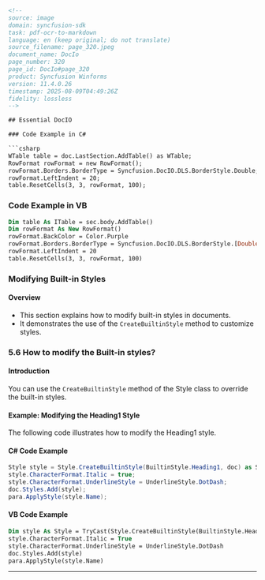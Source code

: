 ```html
<!-- 
source: image
domain: syncfusion-sdk
task: pdf-ocr-to-markdown
language: en (keep original; do not translate)
source_filename: page_320.jpeg
document_name: DocIo
page_number: 320
page_id: DocIo#page_320
product: Syncfusion Winforms
version: 11.4.0.26
timestamp: 2025-08-09T04:49:26Z
fidelity: lossless
-->

## Essential DocIO

### Code Example in C#

```csharp
WTable table = doc.LastSection.AddTable() as WTable;
RowFormat rowFormat = new RowFormat();
rowFormat.Borders.BorderType = Syncfusion.DocIO.DLS.BorderStyle.Double;
rowFormat.LeftIndent = 20;
table.ResetCells(3, 3, rowFormat, 100);
```

### Code Example in VB

```vb
Dim table As ITable = sec.body.AddTable()
Dim rowFormat As New RowFormat()
rowFormat.BackColor = Color.Purple
rowFormat.Borders.BorderType = Syncfusion.DocIO.DLS.BorderStyle.[Double]
rowFormat.LeftIndent = 20
table.ResetCells(3, 3, rowFormat, 100)
```

### Modifying Built-in Styles

#### Overview
- This section explains how to modify built-in styles in documents.
- It demonstrates the use of the `CreateBuiltinStyle` method to customize styles.

### 5.6 How to modify the Built-in styles?

#### Introduction
You can use the `CreateBuiltinStyle` method of the Style class to override the built-in styles.

#### Example: Modifying the Heading1 Style
The following code illustrates how to modify the Heading1 style.

#### C# Code Example
```csharp
Style style = Style.CreateBuiltinStyle(BuiltinStyle.Heading1, doc) as Style;
style.CharacterFormat.Italic = true;
style.CharacterFormat.UnderlineStyle = UnderlineStyle.DotDash;
doc.Styles.Add(style);
para.ApplyStyle(style.Name);
```

#### VB Code Example
```vb
Dim style As Style = TryCast(Style.CreateBuiltinStyle(BuiltinStyle.Heading1, doc), Style)
style.CharacterFormat.Italic = True
style.CharacterFormat.UnderlineStyle = UnderlineStyle.DotDash
doc.Styles.Add(style)
para.ApplyStyle(style.Name)
```

---

<!-- tags: [docio, style, heading1, built-in styles, document formatting, syncfusion, winforms, csharp, vb] keywords: [createbuiltinstyle, style, override, italics, underlinestyle, dotdash, paragraph, text formatting] -->
```